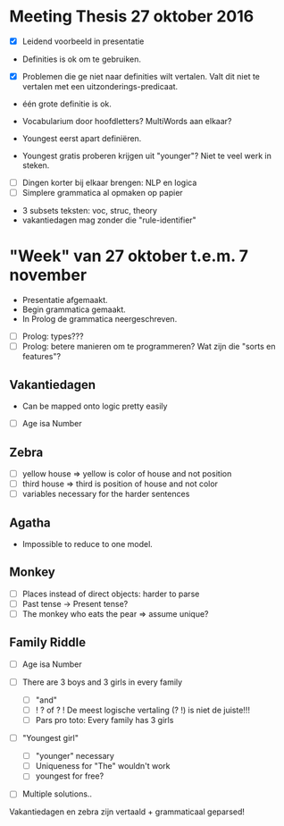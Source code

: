 # Meeting Thesis 27 oktober 2016

- [x] Leidend voorbeeld in presentatie

- Definities is ok om te gebruiken.

- [x] Problemen die ge niet naar definities wilt vertalen. Valt dit niet te vertalen met een uitzonderings-predicaat.
- één grote definitie is ok.

- Vocabularium door hoofdletters? MultiWords aan elkaar?

- Youngest eerst apart definiëren.
- Youngest gratis proberen krijgen uit "younger"? Niet te veel werk in steken.

- [ ] Dingen korter bij elkaar brengen: NLP en logica
- [ ] Simplere grammatica al opmaken op papier
- 3 subsets teksten: voc, struc, theory
- vakantiedagen mag zonder die "rule-identifier"

# "Week" van 27 oktober t.e.m. 7 november

- Presentatie afgemaakt.
- Begin grammatica gemaakt.
- In Prolog de grammatica neergeschreven.

- [ ] Prolog: types???
- [ ] Prolog: betere manieren om te programmeren? Wat zijn die "sorts en features"?

## Vakantiedagen
- Can be mapped onto logic pretty easily
- [ ] Age isa Number

## Zebra
- [ ] yellow house => yellow is color of house and not position
- [ ] third house => third is position of house and not color
- [ ] variables necessary for the harder sentences

## Agatha
- Impossible to reduce to one model.

## Monkey
- [ ] Places instead of direct objects: harder to parse
- [ ] Past tense -> Present tense?
- [ ] The monkey who eats the pear => assume unique?

## Family Riddle
- [ ] Age isa Number
- [ ] There are 3 boys and 3 girls in every family
    - [ ] "and"
    - [ ] ! ? of ? ! De meest logische vertaling (? !) is niet de juiste!!!
    - [ ] Pars pro toto: Every family has 3 girls
- [ ] "Youngest girl"
    - [ ] "younger" necessary
    - [ ] Uniqueness for "The" wouldn't work
    - [ ] youngest for free?
- [ ] Multiple solutions..


Vakantiedagen en zebra zijn vertaald + grammaticaal geparsed!
